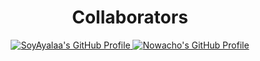 <div align="center">

# Collaborators

<p align="center">
    <a href="https://github.com/SoyAyalaa">
    <img src="https://github-widgetbox.vercel.app/api/profile?username=SoyAyalaa&data=followers,repositories,stars,commits" alt="SoyAyalaa's GitHub Profile">
  </a>
  <a href="https://github.com/Nowacho">
    <img src="https://github-widgetbox.vercel.app/api/profile?username=Nowacho&data=followers,repositories,stars,commits" alt="Nowacho's GitHub Profile">
  </a>
</p>

</div>
